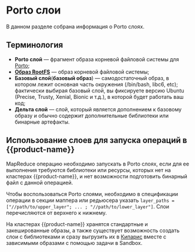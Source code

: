 # Porto слои

В данном разделе собрана информация о Porto слоях.

## Терминология

- **Porto слой** — фрагмент образа корневой файловой системы для [Porto](https://github.com/yandex/porto);
- **[Образ RootFS](http://wiki.rosalab.ru/ru/index.php/Образ_rootfs)** — образ корневой файловой системы;
- **Базовый слой**(**базовый образ**) — самодостаточный образ, в котором лежит основная часть окружения (/bin/bash, libc6, etc); фактически выбирая базовый слой, вы фиксируете версию Ubuntu (Precise, Trusty, Xenial, Bionic и т.д.), в которой будет работать ваш код;
- **Дельта слой** — слой, который является дополнением к базовому образу и обычно содержит дополнительные библиотеки или бинарные артефакты.

## Использование слоев для запуска операций в {{product-name}}

MapReduce операцию необходимо запускать в Porto слоях, если для ее выполнения требуются библиотеки или ресурсы, которых нет на кластерах {{product-name}}, и нет возможности подготовить бинарный файл с данной операцией.

Чтобы воспользоваться Porto слоями, необходимо в спецификации операции в секции маппера или редьюсера указать  `layer_paths = ["//path/to/upper_layer"; ... ; "//path/to/lower_layer"]`. Слои перечисляются от верхнего к нижнему.

На кластерах {{product-name}} хранятся стандартные и закешированные образы, а также существует возможность создать слои с библиотеками и сразу выгрузить их в [Кипарис](../../../../user-guide/storage/cypress.md) вместе с зависимыми образами с помощью задачи в Sandbox.
